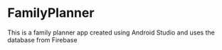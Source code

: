 # FamilyPlanner
 This is a family planner app created using Android Studio and uses the database from Firebase
